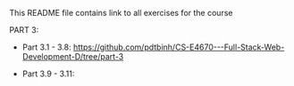 This README file contains link to all exercises for the course


PART 3: 

- Part 3.1 - 3.8: https://github.com/pdtbinh/CS-E4670---Full-Stack-Web-Development-D/tree/part-3

- Part 3.9 - 3.11: 